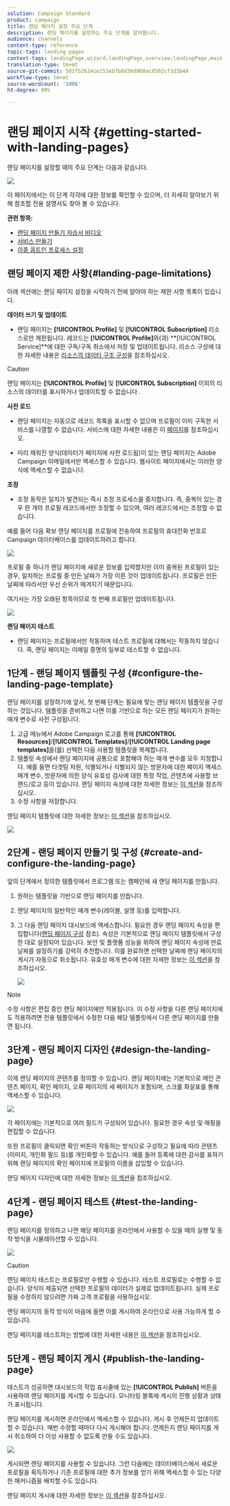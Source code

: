 ```yaml
---
solution: Campaign Standard
product: campaign
title: 랜딩 페이지 설정 주요 단계
description: 랜딩 페이지를 설정하는 주요 단계를 알아봅니다.
audience: channels
content-type: reference
topic-tags: landing-pages
context-tags: landingPage,wizard;landingPage,overview;landingPage,main
translation-type: tm+mt
source-git-commit: 501f52624ce253eb7b0d36d908ac8502cf1d3b48
workflow-type: tm+mt
source-wordcount: '1006'
ht-degree: 99%

---
```



# 랜딩 페이지 시작 {#getting-started-with-landing-pages}

랜딩 페이지를 설정할 때의 주요 단계는 다음과 같습니다.

![](assets/lp_steps.png)

이 페이지에서는 이 단계 각각에 대한 정보를 확인할 수 있으며, 더 자세히 알아보기 위해 참조할 전용 설명서도 찾아 볼 수 있습니다.

**관련 항목:**

* [랜딩 페이지 만들기 자습서 비디오](https://docs.adobe.com/content/help/ko-KR/campaign-standard-learn/tutorials/communication-channels/landing-pages/landing-page-create-and-edit.html)
* [서비스 만들기](../../audiences/using/creating-a-service.md)
* [이중 옵트인 프로세스 설정](setting-up-a-double-opt-in-process.md)

## 랜딩 페이지 제한 사항{#landing-page-limitations}

아래 섹션에는 랜딩 페이지 설정을 시작하기 전에 알아야 하는 제한 사항 목록이 있습니다.

**데이터 쓰기 및 업데이트**

* 랜딩 페이지는 **[!UICONTROL Profile]** 및 **[!UICONTROL Subscription]** 리소스로만 제한됩니다. 레코드는 **[!UICONTROL Profile]**&#x200B;와(과) **[!UICONTROL Service]**에 대한 구독/구독 취소에서 저장 및 업데이트됩니다.
리소스 구성에 대한 자세한 내용은 [리소스의 데이터 구조 구성](../../developing/using/configuring-the-resource-s-data-structure.md)을 참조하십시오.

>[!CAUTION]
>
>랜딩 페이지는 **[!UICONTROL Profile]** 및 **[!UICONTROL Subscription]** 이외의 리소스의 데이터를 표시하거나 업데이트할 수 없습니다 .

**사전 로드**

* 랜딩 페이지는 자동으로 레코드 목록을 표시할 수 없으며 프로필이 이미 구독한 서비스를 나열할 수 없습니다. 서비스에 대한 자세한 내용은 이 [페이지](../../audiences/using/creating-a-service.md)를 참조하십시오.

* 미리 채워진 양식(데이터가 페이지에 사전 로드됨)이 있는 랜딩 페이지는 Adobe Campaign 이메일에서만 액세스할 수 있습니다. 웹사이트 페이지에서는 이러한 양식에 액세스할 수 없습니다.

**조정**

* 조정 동작은 일치가 발견되는 즉시 조정 프로세스를 중지합니다. 즉, 중복이 있는 경우 한 개의 프로필 레코드에서만 조정할 수 있으며, 여러 레코드에서는 조정할 수 없습니다.

예를 들어 다음 확보 랜딩 페이지를 프로필에 전송하여 프로필의 휴대전화 번호로 Campaign 데이터베이스를 업데이트하려고 합니다.

![](assets/landing_page_limitation_1.png)

프로필 중 하나가 랜딩 페이지에 새로운 정보를 입력했지만 이미 중복된 프로필이 있는 경우, 일치하는 프로필 중 만든 날짜가 가장 이른 것이 업데이트됩니다. 프로필은 만든 날짜에 따라서만 우선 순위가 매겨지기 때문입니다.

여기서는 가장 오래된 항목이므로 첫 번째 프로필만 업데이트됩니다.

![](assets/landing_page_limitation_2.png)

**랜딩 페이지 테스트**

* 랜딩 페이지는 프로필에서만 작동하며 테스트 프로필에 대해서는 작동하지 않습니다. 즉, 랜딩 페이지는 이메일 증명의 일부로 테스트할 수 없습니다.

## 1단계 - 랜딩 페이지 템플릿 구성 {#configure-the-landing-page-template}

랜딩 페이지를 설정하기에 앞서, 첫 번째 단계는 필요에 맞는 랜딩 페이지 템플릿을 구성하는 것입니다. 템플릿을 준비하고 나면 이를 기반으로 하는 모든 랜딩 페이지가 원하는 매개 변수로 사전 구성됩니다.

1. 고급 메뉴에서 Adobe Campaign 로고를 통해 **[!UICONTROL Resources]**/**[!UICONTROL Templates]**/**[!UICONTROL Landing page templates]**&#x200B;을(를) 선택한 다음 사용할 템플릿을 복제합니다.
1. 템플릿 속성에서 랜딩 페이지에 공통으로 포함해야 하는 매개 변수를 모두 지정합니다. 예를 들면 타겟팅 차원, 식별되거나 식별되지 않는 방문자에 대한 페이지 액세스 매개 변수, 방문자에 의한 양식 유효성 검사에 대한 특정 작업, 콘텐츠에 사용할 브랜드/로고 등이 있습니다. 랜딩 페이지 속성에 대한 자세한 정보는 [이 섹션](../../channels/using/configuring-landing-page.md)을 참조하십시오.
1. 수정 사항을 저장합니다.

랜딩 페이지 템플릿에 대한 자세한 정보는 [이 섹션](../../channels/using/getting-started-with-landing-pages.md)을 참조하십시오.

![](assets/lp-steps1.png)

## 2단계 - 랜딩 페이지 만들기 및 구성 {#create-and-configure-the-landing-page}

앞의 단계에서 정의한 템플릿에서 프로그램 또는 캠페인에 새 랜딩 페이지를 만듭니다.

1. 원하는 템플릿을 기반으로 랜딩 페이지를 만듭니다.
1. 랜딩 페이지의 일반적인 매개 변수(레이블, 설명 등)를 입력합니다.
1. 그 다음 랜딩 페이지 대시보드에 액세스합니다. 필요한 경우 랜딩 페이지 속성을 편집합니다([랜딩 페이지 구성](../../channels/using/configuring-landing-page.md) 참조). 속성은 기본적으로 랜딩 페이지 템플릿에서 구성한 대로 설정되어 있습니다.
보안 및 플랫폼 성능을 위하여 랜딩 페이지 속성에 만료 날짜를 설정하기를 강력히 추천합니다. 이를 완료하면 선택한 날짜에 랜딩 페이지의 게시가 자동으로 취소됩니다. 유효성 매개 변수에 대한 자세한 정보는 [이 섹션](../../channels/using/testing-publishing-landing-page.md#setting-up-validity-parameters)을 참조하십시오.

   ![](assets/lp-steps3.png)

>[!NOTE]
>
>수정 사항은 편집 중인 랜딩 페이지에만 적용됩니다. 이 수정 사항을 다른 랜딩 페이지에도 적용하려면 전용 템플릿에서 수정한 다음 해당 템플릿에서 다른 랜딩 페이지를 만들면 됩니다.

## 3단계 - 랜딩 페이지 디자인 {#design-the-landing-page}

이제 랜딩 페이지의 콘텐츠를 정의할 수 있습니다. 랜딩 페이지에는 기본적으로 메인 콘텐츠 페이지, 확인 페이지, 오류 페이지의 세 페이지가 포함되며, 스크롤 화살표를 통해 액세스할 수 있습니다. 

![](assets/lp-steps4.png)

각 페이지에는 기본적으로 여러 필드가 구성되어 있습니다. 필요한 경우 속성 및 매핑을 편집할 수 있습니다.

또한 프로필이 클릭되면 확인 버튼이 작동하는 방식으로 구성하고 필요에 따라 콘텐츠(이미지, 개인화 필드 등)를 개인화할 수 있습니다. 예를 들어 등록에 대한 감사를 표하기 위해 랜딩 페이지의 확인 페이지에 프로필의 이름을 삽입할 수 있습니다.

랜딩 페이지 디자인에 대한 자세한 정보는 [이 섹션](../../channels/using/designing-a-landing-page.md)을 참조하십시오.

## 4단계 - 랜딩 페이지 테스트 {#test-the-landing-page}

랜딩 페이지를 정의하고 나면 해당 페이지를 온라인에서 사용할 수 있을 때의 실행 및 동작 방식을 시뮬레이션할 수 있습니다.

![](assets/lp-steps5.png)

>[!CAUTION]
>
>랜딩 페이지 테스트는 프로필로만 수행할 수 있습니다. 테스트 프로필로는 수행할 수 없습니다. 양식이 제출되면 선택한 프로필의 데이터가 실제로 업데이트됩니다. 실제 프로필을 수정하지 않으려면 가짜 고객 프로필을 사용하십시오.

랜딩 페이지의 동작 방식이 마음에 들면 이를 게시하여 온라인으로 사용 가능하게 할 수 있습니다.

랜딩 페이지를 테스트하는 방법에 대한 자세한 내용은 [이 섹션](../../channels/using/testing-publishing-landing-page.md#testing-the-landing-page-)을 참조하십시오.

## 5단계 - 랜딩 페이지 게시 {#publish-the-landing-page}

테스트가 성공하면 대시보드의 작업 표시줄에 있는 **[!UICONTROL Publish]** 버튼을 사용하여 랜딩 페이지를 게시할 수 있습니다. 모니터링 블록에 게시의 진행 상황과 상태가 표시됩니다.

랜딩 페이지를 게시하면 온라인에서 액세스할 수 있습니다. 게시 후 언제든지 업데이트할 수 있습니다. 매번 수정할 때마다 다시 게시해야 합니다. 언제든지 랜딩 페이지를 게시 취소하여 더 이상 사용할 수 없도록 만들 수도 있습니다.

![](assets/lp-steps6.png)

게시되면 랜딩 페이지를 사용할 수 있습니다. 그런 다음에는 데이터베이스에서 새로운 프로필을 획득하거나 기존 프로필에 대한 추가 정보를 얻기 위해 액세스할 수 있는 다양한 매커니즘을 배치할 수도 있습니다.

랜딩 페이지 게시에 대한 자세한 정보는 [이 섹션](../../channels/using/testing-publishing-landing-page.md#publishing-a-landing-page)을 참조하십시오.
